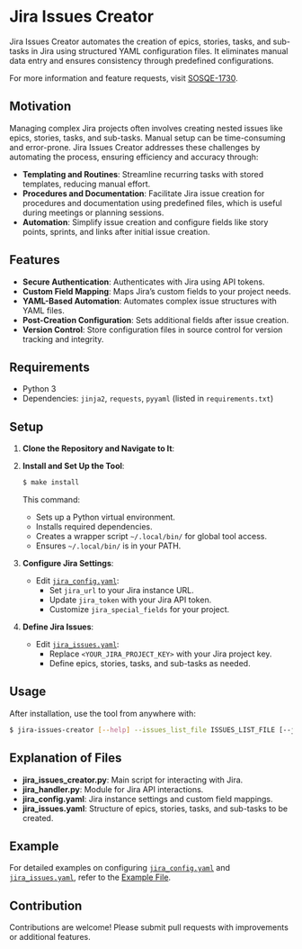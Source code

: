 # Jira Issues Creator

Jira Issues Creator automates the creation of epics, stories, tasks, and sub-tasks in Jira using structured YAML configuration files. It eliminates manual data entry and ensures consistency through predefined configurations.

For more information and feature requests, visit [SOSQE-1730](https://issues.redhat.com/browse/SOSQE-1730).

## Motivation

Managing complex Jira projects often involves creating nested issues like epics, stories, tasks, and sub-tasks. Manual setup can be time-consuming and error-prone. Jira Issues Creator addresses these challenges by automating the process, ensuring efficiency and accuracy through:

- **Templating and Routines**: Streamline recurring tasks with stored templates, reducing manual effort.
- **Procedures and Documentation**: Facilitate Jira issue creation for procedures and documentation using predefined files, which is useful during meetings or planning sessions.
- **Automation**: Simplify issue creation and configure fields like story points, sprints, and links after initial issue creation.

## Features

- **Secure Authentication**: Authenticates with Jira using API tokens.
- **Custom Field Mapping**: Maps Jira’s custom fields to your project needs.
- **YAML-Based Automation**: Automates complex issue structures with YAML files.
- **Post-Creation Configuration**: Sets additional fields after issue creation.
- **Version Control**: Store configuration files in source control for version tracking and integrity.

## Requirements

- Python 3
- Dependencies: `jinja2`, `requests`, `pyyaml` (listed in `requirements.txt`)

## Setup

1. **Clone the Repository and Navigate to It**:

2. **Install and Set Up the Tool**:
   ```sh
   $ make install
   ```
   This command:
   - Sets up a Python virtual environment.
   - Installs required dependencies.
   - Creates a wrapper script `~/.local/bin/` for global tool access.
   - Ensures `~/.local/bin/` is in your PATH.

3. **Configure Jira Settings**:
   - Edit [`jira_config.yaml`](jira_config.yaml):
     - Set `jira_url` to your Jira instance URL.
     - Update `jira_token` with your Jira API token.
     - Customize `jira_special_fields` for your project.

4. **Define Jira Issues**:
   - Edit [`jira_issues.yaml`](jira_issues.yaml):
     - Replace `<YOUR_JIRA_PROJECT_KEY>` with your Jira project key.
     - Define epics, stories, tasks, and sub-tasks as needed.

## Usage

After installation, use the tool from anywhere with:
   ```sh
   $ jira-issues-creator [--help] --issues_list_file ISSUES_LIST_FILE [--jira_config_file JIRA_CONFIG_FILE] [--debug]
   ```

## Explanation of Files

- **jira_issues_creator.py**: Main script for interacting with Jira.
- **jira_handler.py**: Module for Jira API interactions.
- **jira_config.yaml**: Jira instance settings and custom field mappings.
- **jira_issues.yaml**: Structure of epics, stories, tasks, and sub-tasks to be created.

## Example

For detailed examples on configuring [`jira_config.yaml`](jira_config.yaml) and [`jira_issues.yaml`](jira_issues.yaml), refer to the [Example File](example.md).

## Contribution

Contributions are welcome! Please submit pull requests with improvements or additional features.